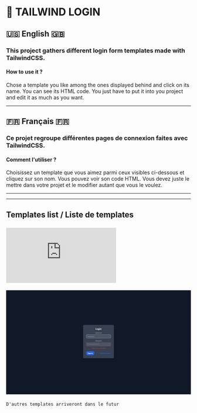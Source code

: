 # 🐬 TAILWIND LOGIN

## 🇺🇸 English 🇬🇧

<h3>This project gathers different login form templates made with TailwindCSS.</h3>

<h4>How to use it ?</h4>

Chose a template you like among the ones displayed behind and click on its name. You can see its HTML code. You just have to put it into you project and edit it as much as you want.

---

## 🇫🇷 Français 🇫🇷

<h3>Ce projet regroupe différentes pages de connexion faites avec TailwindCSS.</h3>

<h4>Comment l'utiliser ?</h4>

Choisissez un template que vous aimez parmi ceux visibles ci-dessous et cliquez sur son nom. Vous pouvez voir son code HTML. Vous devez juste le mettre dans votre projet et le modifier autant que vous le voulez.

---

---

## Templates list / Liste de templates

### ![Basic](https://github.com/Slawk/TailwindLogin/blob/main/basic.html) 
![basic](https://github.com/Slawk/TailwindLogin/blob/main/images/basic.png?raw=true)

`D'autres templates arriveront dans le futur`
